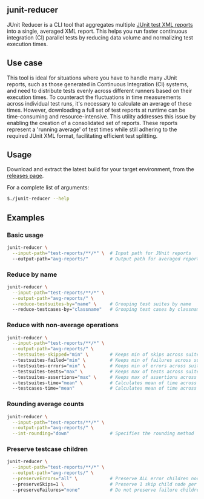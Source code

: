 ## junit-reducer

JUnit Reducer is a CLI tool that aggregates multiple [JUnit test XML reports](https://www.ibm.com/docs/en/developer-for-zos/14.1?topic=formats-junit-xml-format) into a single, averaged XML report. This helps you run faster continuous integration (CI) parallel tests by reducing data volume and normalizing test execution times.

## Use case

This tool is ideal for situations where you have to handle many JUnit reports, such as those generated in Continuous Integration (CI) systems, and need to distribute tests evenly across different runners based on their execution times. To counteract the fluctuations in time measurements across individual test runs, it's necessary to calculate an average of these times. However, downloading a full set of test reports at runtime can be time-consuming and resource-intensive. This utility addresses this issue by enabling the creation of a consolidated set of reports. These reports represent a 'running average' of test times while still adhering to the required JUnit XML format, facilitating efficient test splitting.

## Usage

Download and extract the latest build for your target environment, from the [releases page](https://github.com/willgeorgetaylor/junit-reducer/releases).

For a complete list of arguments:

```bash
$./junit-reducer --help
```

## Examples

### Basic usage

```bash
junit-reducer \
  --input-path="test-reports/**/*" \  # Input path for JUnit reports
  --output-path="avg-reports/"        # Output path for averaged reports
```

### Reduce by name

```bash
junit-reducer \
  --input-path="test-reports/**/*" \
  --output-path="avg-reports/" \
  --reduce-testsuites-by="name" \     # Grouping test suites by name
  --reduce-testcases-by="classname"   # Grouping test cases by classname
```

### Reduce with non-average operations

```bash
junit-reducer \
  --input-path="test-reports/**/*" \
  --output-path="avg-reports/" \
  --testsuites-skipped="min" \        # Keeps min of skips across suites of same type
  --testsuites-failed="min" \         # Keeps min of failures across suites of same type
  --testsuites-errors="min" \         # Keeps min of errors across suites of same type
  --testsuites-tests="max" \          # Keeps max of tests across suites of same type
  --testsuites-assertions="max" \     # Keeps max of assertions across suites of same type
  --testsuites-time="mean" \          # Calculates mean of time across suites of same type
  --testcases-time="mean"             # Calculates mean of time across cases of same type
```

### Rounding average counts

```bash
junit-reducer \
  --input-path="test-reports/**/*" \
  --output-path="avg-reports/" \
  --int-rounding="down"               # Specifies the rounding method
```

### Preserve testcase children

```bash
junit-reducer \
  --input-path="test-reports/**/*" \
  --output-path="avg-reports/" \
  --preserveErrors="all" \            # Preserve ALL error children nodes (not recommended)
  --preserveSkips=1 \                 # Preserve 1 skip child node per case of same type
  --preserveFailures="none"           # Do not preserve failure children nodes
```


